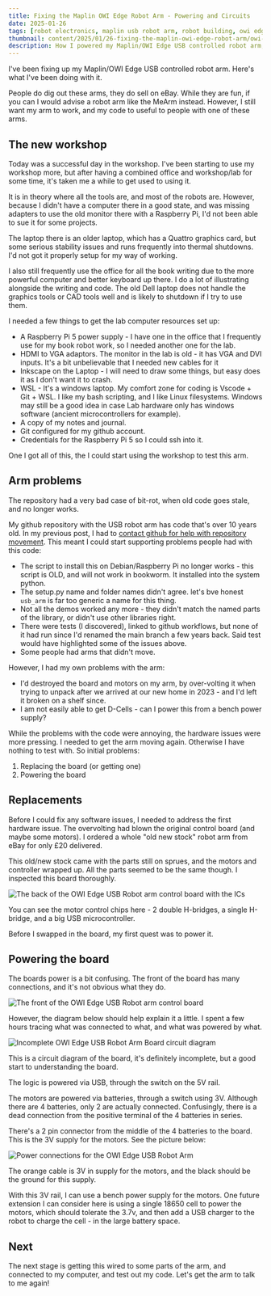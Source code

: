 ```yaml
---
title: Fixing the Maplin OWI Edge Robot Arm - Powering and Circuits
date: 2025-01-26
tags: [robot electronics, maplin usb robot arm, robot building, owi edge robot arm]
thumbnail: content/2025/01/26-fixing-the-maplin-owi-edge-robot-arm/owi-edge-board-power-input.jpg
description: How I powered my Maplin/OWI Edge USB controlled robot arm, and how I traced the power circuits on the board.
---
```

I've been fixing up my Maplin/OWI Edge USB controlled robot arm. Here's what I've been doing with it.

People do dig out these arms, they do sell on eBay. While they are fun, if you can I would advise a robot arm like the MeArm instead. However, I still want my arm to work, and my code to useful to people with one of these arms.

## The new workshop

Today was a successful day in the workshop. I've been starting to use my workshop more, but after having a combined office and workshop/lab for some time, it's taken me a while to get used to using it.

It is in theory where all the tools are, and most of the robots are. However, because I didn't have a computer there in a good state, and was missing adapters to use the old monitor there with a Raspberry Pi, I'd not been able to sue it for some projects.

The laptop there is an older laptop, which has a Quattro graphics card, but some serious stability issues and runs frequently into thermal shutdowns. I'd not got it properly setup for my way of working.

I also still frequently use the office for all the book writing due to the more powerful computer and better keyboard up there. I do a lot of illustrating alongside the writing and code. The old Dell laptop does not handle the graphics tools or CAD tools well and is likely to shutdown if I try to use them.

I needed a few things to get the lab computer resources set up:

- A Raspberry Pi 5 power supply - I have one in the office that I frequently use for my book robot work, so I needed another one for the lab.
- HDMI to VGA adaptors. The monitor in the lab is old - it has VGA and DVI inputs. It's a bit unbelievable that I needed new cables for it
- Inkscape on the Laptop - I will need to draw some things, but easy does it as I don't want it to crash.
- WSL - It's a windows laptop. My comfort zone for coding is Vscode + Git + WSL. I like my bash scripting, and I like Linux filesystems. Windows may still be a good idea in case Lab hardware only has windows software (ancient microcontrollers for example).
- A copy of my notes and journal.
- Git configured for my github account.
- Credentials for the Raspberry Pi 5 so I could ssh into it.

One I got all of this, the I could start using the workshop to test this arm.

## Arm problems

The repository had a very bad case of bit-rot, when old code goes stale, and no longer works.

My github repository with the USB robot arm has code that's over 10 years old. In my previous post, I had to [contact github for help with repository movement](/2025/01/04-thanks-to-github.html). This meant I could start supporting problems people had with this code:

- The script to install this on Debian/Raspberry Pi no longer works - this script is OLD, and will not work in bookworm. It installed into the system python.
- The setup.py name and folder names didn't agree. let's bve honest `usb_arm` is far too generic a name for this thing.
- Not all the demos worked any more - they didn't match the named parts of the library, or didn't use other libraries right.
- There were tests (I discovered), linked to github workflows, but none of it had run since I'd renamed the main branch a few years back. Said test would have highlighted some of the issues above.
- Some people had arms that didn't move.

However, I had my own problems with the arm:

- I'd destroyed the board and motors on my arm, by over-volting it when trying to unpack after we arrived at our new home in 2023 - and I'd left it broken on a shelf since.
- I am not easily able to get D-Cells - can I power this from a bench power supply?

While the problems with the code were annoying, the hardware issues were more pressing. I needed to get the arm moving again. Otherwise I have nothing to test with. So initial problems:

1. Replacing the board (or getting one)
2. Powering the board

## Replacements

Before I could fix any software issues, I needed to address the first hardware issue. The overvolting had blown the original control board (and maybe some motors). I ordered a whole "old new stock" robot arm from eBay for only £20 delivered.

This old/new stock came with the parts still on sprues, and the motors and controller wrapped up. All the parts seemed to be the same though. I inspected this board thoroughly.

![The back of the OWI Edge USB Robot arm control board with the ICs](/2025/01/26-fixing-the-maplin-owi-edge-robot-arm/owi-usb-board-rear-chips.jpg)

You can see the motor control chips here - 2 double H-bridges, a single H-bridge, and a big USB microcontroller.

Before I swapped in the board, my first quest was to power it.

## Powering the board

The boards power is a bit confusing. The front of the board has many connections, and it's not obvious what they do.

![The front of the OWI Edge USB Robot arm control board](/2025/01/26-fixing-the-maplin-owi-edge-robot-arm/owi-usb-board-front.jpg)

However, the diagram below should help explain it a little. I spent a few hours tracing what was connected to what, and what was powered by what.

![Incomplete OWI Edge USB Robot Arm Board circuit diagram](/2025/01/26-fixing-the-maplin-owi-edge-robot-arm/owi_edge_circuit_diagram_incomplete.png)

This is a circuit diagram of the board, it's definitely incomplete, but a good start to understanding the board.

The logic is powered via USB, through the switch on the 5V rail.

The motors are powered via batteries, through a switch using 3V. Although there are 4 batteries, only 2 are actually connected. Confusingly, there is a dead connection from the positive terminal of the 4 batteries in series.

There's a 2 pin connector from the middle of the 4 batteries to the board. This is the 3V supply for the motors. See the picture below:

![Power connections for the OWI Edge USB Robot Arm](/2025/01/26-fixing-the-maplin-owi-edge-robot-arm/owi-edge-board-power-input.jpg)

The orange cable is 3V in supply for the motors, and the black should be the ground for this supply.

With this 3V rail, I can use a bench power supply for the motors. One future extension I can consider here is using a single 18650 cell to power the motors, which should tolerate the 3.7v, and then add a USB charger to the robot to charge the cell - in the large battery space.

## Next

The next stage is getting this wired to some parts of the arm, and connected to my computer, and test out my code. Let's get the arm to talk to me again!

